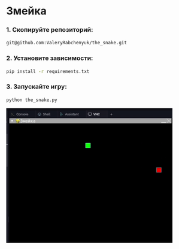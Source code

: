 # Змейка

### 1. Скопируйте репозиторий:
```bash
git@github.com:ValeryRabchenyuk/the_snake.git
```
### 2. Установите зависимости:
```bash
pip install -r requirements.txt
```
### 3. Запускайте игру:
```bash
python the_snake.py
```

![Demo](demo.gif)
